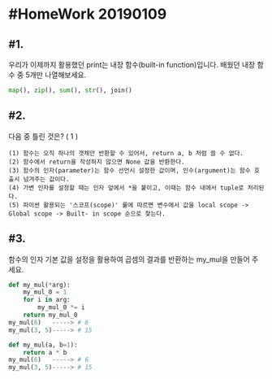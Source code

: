 # #HomeWork 20190109

## #1.

우리가 이제까지 활용했던 print는 내장 함수(built-in function)입니다. 배웠던 내장 함수 중 5개만 나열해보세요.

```python
map(), zip(), sum(), str(), join()
```



## #2.

다음 중 틀린 것은?   ( 1 )

```
(1) 함수는 오직 하나의 갯체만 반환할 수 있어서, return a, b 처럼 쓸 수 없다.
(2) 함수에서 return을 작성하지 않으면 None 값을 반환한다.
(3) 함수의 인자(parameter)는 함수 선언시 설정한 값이며, 인수(argument)는 함수 호출시 넘겨주는 값이다.
(4) 가변 인자를 설정할 때는 인자 앞에서 *을 붙이고, 이때는 함수 내에서 tuple로 처리된다.
(5) 파이썬 활용되는 '스코프(scope)' 룰에 따르면 변수에서 값을 local scope -> Global scope -> Built- in scope 순으로 찾는다.
```



## #3.

함수의 인자 기본 값을 설정을 활용하여 곱셈의 결과를 반환하는 my_mul을 만들어 주세요.

```python
def my_mul(*arg):
    my_mul_0 = 1
    for i in arg:
        my_mul_0 *= i
    return my_mul_0
my_mul(6)   -----> # 6
my_mul(3, 5)-----> # 15

def my_mul(a, b=1):
    return a * b
my_mul(6)   -----> # 6
my_mul(3, 5)-----> # 15
```

